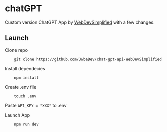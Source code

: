 
# chatGPT 

Custom version ChatGPT App by [WebDevSimplified](https://github.com/WebDevSimplified/chat-gpt-api) with a few changes. 


## Launch

Clone repo

        git clone https://github.com/JwbaDev/chat-gpt-api-WebDevSimplified

Install dependecies

        npm install

Create .env file 

        touch .env

Paste `API_KEY = "XXX"` to .env

Launch App 

        npm run dev
